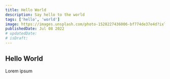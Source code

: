 ```yaml
---
title: Hello World
description: Say hello to the world
tags: ['hello', 'world']
image: https://images.unsplash.com/photo-1528227436006-bf774de37e4d?ixlib=rb-1.2.1&ixid=eyJhcHBfaWQiOjEyMDd9&auto=format&fit=crop&w=500&q=80
publishedDate: Jul 08 2022
# updatedDate:
# isDraft:
---
```


## Hello World

Lorem ipsum
